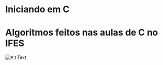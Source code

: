 # Iniciando em C

# Algoritmos feitos nas aulas de C no IFES

  ![Alt Text](http://49.media.tumblr.com/7716ef547264521e476a067b1c8d2717/tumblr_mevr65Tt1i1s0odt8o1_500.gif)

